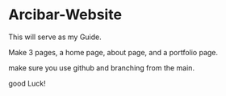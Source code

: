 # Arcibar-Website

This will serve as my Guide.

Make 3 pages, a home page, about page, and a portfolio page. 

make sure you use github and branching from the main.

good Luck!
